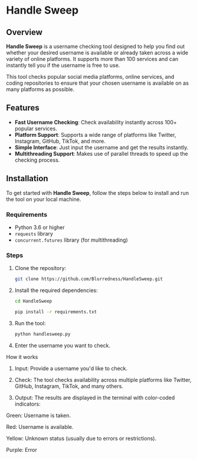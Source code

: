 # Handle Sweep

## Overview

**Handle Sweep** is a username checking tool designed to help you find out whether your desired username is available or already taken across a wide variety of online platforms. It supports more than 100 services and can instantly tell you if the username is free to use.

This tool checks popular social media platforms, online services, and coding repositories to ensure that your chosen username is available on as many platforms as possible.

## Features

- **Fast Username Checking**: Check availability instantly across 100+ popular services.
- **Platform Support**: Supports a wide range of platforms like Twitter, Instagram, GitHub, TikTok, and more.
- **Simple Interface**: Just input the username and get the results instantly.
- **Multithreading Support**: Makes use of parallel threads to speed up the checking process.

## Installation

To get started with **Handle Sweep**, follow the steps below to install and run the tool on your local machine.

### Requirements

- Python 3.6 or higher
- `requests` library
- `concurrent.futures` library (for multithreading)

### Steps

1. Clone the repository:

   ```bash
   git clone https://github.com/Blurredness/HandleSweep.git

2. Install the required dependencies:

   ```bash
   cd HandleSweep
   ```


   ```bash
   pip install -r requirements.txt
   ```


3. Run the tool:

   ```bash
   python handlesweep.py
   ```

4. Enter the username you want to check.



How it works

1. Input: Provide a username you'd like to check.


2. Check: The tool checks availability across multiple platforms like Twitter, GitHub, Instagram, TikTok, and many others.


3. Output: The results are displayed in the terminal with color-coded indicators:

Green: Username is taken.

Red: Username is available.

Yellow: Unknown status (usually due to errors or restrictions).

Purple: Error

